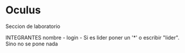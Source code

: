 # Oculus
Seccion de laboratorio

INTEGRANTES
nombre - login - Si es lider poner un '*' o escribir "lider". Sino no se pone nada
